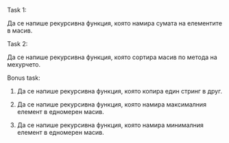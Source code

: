Task 1:

Да се напише рекурсивна функция, която намира сумата на елементите в масив.

Task 2:

Да се напише рекурсивна функция, която сортира масив по метода на мехурчето.


Bonus task:

1. Да се напише рекурсивна функция, която копира един стринг в друг.

2. Да се напише рекурсивна функция, която намира максималния елемент в едномерен масив. 

3. Да се напише рекурсивна функция, която намира минималния елемент в едномерен масив. 
